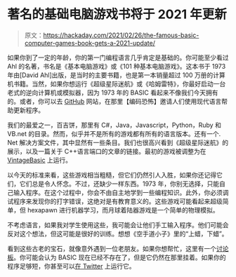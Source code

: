 # 著名的基础电脑游戏书将于 2021 年更新

> 原文：<https://hackaday.com/2021/02/26/the-famous-basic-computer-games-book-gets-a-2021-update/>

如果你到了一定的年龄，你的第一门编程语言几乎肯定是基础的。你可能至少看过 Ahl 的名著，书名是《基本电脑游戏》或《101 种基本电脑游戏》。这本书于 1973 年由[David Ahl]出版，是当时的主要书籍，也是第一本销量超过 100 万册的计算机书籍。当然，如果你想运行《超级星际迷航》或《哈姆雷特》，你最好启动一台老式的逆向计算机或模拟器，因为 1973 年的 BASIC 看起来不像我们今天拥有的。或者，你可以去 [GitHub](https://github.com/coding-horror/basic-computer-games) 网站，在那里【编码恐怖】邀请人们使用现代语言帮助更新程序。

我们的最爱之一，百吉饼，那里有 C#，Java，Javascript，Python，Ruby 和 VB.net 的目录。然而，似乎并不是所有的游戏都有所有的语言版本。还有一个. Net 解决方案文件，其中显然有一些条目。我们也很高兴看到《超级星际迷航》的展示，以及一篇关于 C++语言端口的文章的链接。最初的游戏被调整为在 [VintageBasic](http://www.vintage-basic.net) 上运行。

以今天的标准来看，这些游戏相当粗糙，但它们仍然引人入胜，如果你还记得它们，它们总是令人怀念。不过，还缺少一样东西。1973 年，你别无选择，只能自己输入程序。在这个过程中，你会不由自主地学到一些编程知识。此外，你必须调试程序来发现你的打字错误，这绝对是有教育意义的。这些游戏可能看起来超级简单，但 hexapawn 进行机器学习，而月球着陆器游戏是一个简单的物理模拟。

不考虑语言，如果我对学生使用这些，我可能会让他们手工输入程序。他们可能会反对这个想法，但这可能是很好的训练。想想《空手道小子》里的“上蜡，下蜡”。

看到这些古老的宝石，就像意外遇到一位老朋友。如果你想帮忙，这里有一个[讨论板](https://discourse.codinghorror.com/t/updating-101-basic-computer-games-for-2021/7927)。你可能会认为 BASIC 现在已经不存在了，但是它仍然在那里挂着。如果你的程序足够短，你甚至可以[在 Twitter](https://hackaday.com/2020/03/07/tweet-your-bbc-basic-code-to-the-cloud/) 上运行它。